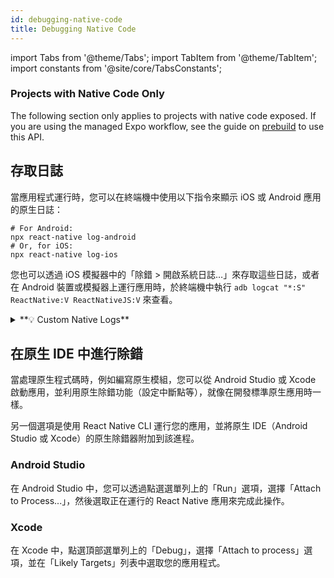 ```yaml
---
id: debugging-native-code
title: Debugging Native Code
---
```


import Tabs from '@theme/Tabs'; import TabItem from '@theme/TabItem'; import constants from '@site/core/TabsConstants';

<div className="banner-native-code-required">
  <h3>Projects with Native Code Only</h3>
  <p>The following section only applies to projects with native code exposed. If you are using the managed Expo workflow, see the guide on <a href="https://docs.expo.dev/workflow/prebuild/" target="_blank">prebuild</a> to use this API.</p>
</div>

## 存取日誌

當應用程式運行時，您可以在終端機中使用以下指令來顯示 iOS 或 Android 應用的原生日誌：

```shell
# For Android:
npx react-native log-android
# Or, for iOS:
npx react-native log-ios
```

您也可以透過 iOS 模擬器中的「除錯 > 開啟系統日誌…」來存取這些日誌，或者在 Android 裝置或模擬器上運行應用時，於終端機中執行 `adb logcat "*:S" ReactNative:V ReactNativeJS:V` 來查看。

<details>
<summary>**💡 Custom Native Logs**</summary>

If you are writing a Native Module and want to add custom logs to your module for debugging purposes, you can use the following method:

#### Android (Java/Kotlin)

In your native module, use the `Log` class to add logs that can be viewed in Logcat:

```java
import android.util.Log;

private void log(String message) {
    Log.d("YourModuleName", message);
}
```

To view these logs in Logcat, use this command, replacing `YourModuleName` with your custom tag:

```shell
adb logcat "*:S" ReactNative:V ReactNativeJS:V YourModuleName:D
```

#### iOS (Objective-C/Swift)

In your native module, use `NSLog` for custom logs:

```objective-c
NSLog(@"YourModuleName: %@", message);
```

Or, in Swift:

```swift
print("YourModuleName: \(message)")
```

These logs will appear in the Xcode console when running the app.

</details>

## 在原生 IDE 中進行除錯

當處理原生程式碼時，例如編寫原生模組，您可以從 Android Studio 或 Xcode 啟動應用，並利用原生除錯功能（設定中斷點等），就像在開發標準原生應用時一樣。

另一個選項是使用 React Native CLI 運行您的應用，並將原生 IDE（Android Studio 或 Xcode）的原生除錯器附加到該進程。

### Android Studio

在 Android Studio 中，您可以透過點選選單列上的「Run」選項，選擇「Attach to Process...」，然後選取正在運行的 React Native 應用來完成此操作。

### Xcode

在 Xcode 中，點選頂部選單列上的「Debug」，選擇「Attach to process」選項，並在「Likely Targets」列表中選取您的應用程式。